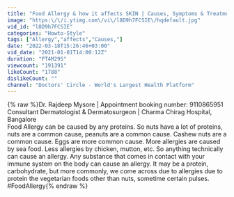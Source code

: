 ```yaml
---
title: "Food Allergy & how it affects SKIN | Causes, Symptoms & Treatment-Dr.Rajdeep Mysore |Doctors' Circle"
image: "https:\/\/i.ytimg.com\/vi\/l8D9h7FCSIE\/hqdefault.jpg"
vid_id: "l8D9h7FCSIE"
categories: "Howto-Style"
tags: ["Allergy","affects","Causes,"]
date: "2022-03-18T15:26:46+03:00"
vid_date: "2021-01-01T14:00:12Z"
duration: "PT4M29S"
viewcount: "191391"
likeCount: "1788"
dislikeCount: ""
channel: "Doctors' Circle - World's Largest Health Platform"
---
```

{% raw %}Dr. Rajdeep Mysore | Appointment booking number: 9110865951<br />Consultant Dermatologist &amp; Dermatosurgeon | Charma Chirag Hospital, Bangalore<br />Food Allergy can be caused by any proteins. So nuts have a lot of proteins, nuts are a common cause,  peanuts  are  a common cause. Cashew nuts are a common cause.  Eggs are more common cause. More allergies are caused  by sea  food. Less allergies by chicken, mutton, etc.  So anything technically can cause an allergy.   Any substance that comes in contact with your immune system on the body can cause an  allergy. It may be a protein, carbohydrate, but more  commonly,  we  come across due to  allergies  due to protein  the vegetarian foods  other  than nuts, sometime certain pulses. <br />#FoodAllergy{% endraw %}

